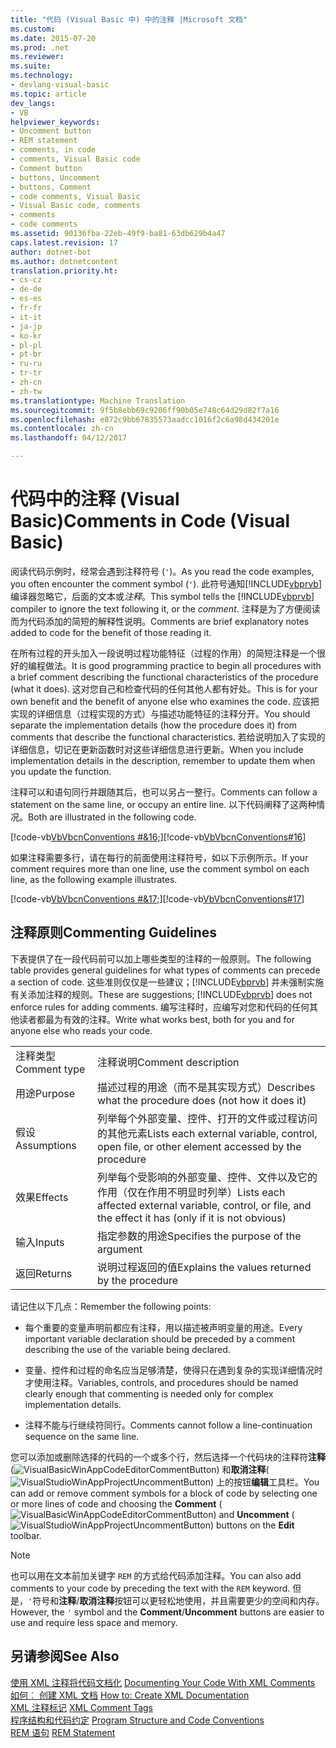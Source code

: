 ```yaml
---
title: "代码 (Visual Basic 中) 中的注释 |Microsoft 文档"
ms.custom: 
ms.date: 2015-07-20
ms.prod: .net
ms.reviewer: 
ms.suite: 
ms.technology:
- devlang-visual-basic
ms.topic: article
dev_langs:
- VB
helpviewer_keywords:
- Uncomment button
- REM statement
- comments, in code
- comments, Visual Basic code
- Comment button
- buttons, Uncomment
- buttons, Comment
- code comments, Visual Basic
- Visual Basic code, comments
- comments
- code comments
ms.assetid: 90136fba-22eb-49f9-ba81-63db629b4a47
caps.latest.revision: 17
author: dotnet-bot
ms.author: dotnetcontent
translation.priority.ht:
- cs-cz
- de-de
- es-es
- fr-fr
- it-it
- ja-jp
- ko-kr
- pl-pl
- pt-br
- ru-ru
- tr-tr
- zh-cn
- zh-tw
ms.translationtype: Machine Translation
ms.sourcegitcommit: 9f5b8ebb69c9206ff90b05e748c64d29d82f7a16
ms.openlocfilehash: e872c9bb67835573aadcc1016f2c6a98d434201e
ms.contentlocale: zh-cn
ms.lasthandoff: 04/12/2017

---
```

# <a name="comments-in-code-visual-basic"></a><span data-ttu-id="af597-102">代码中的注释 (Visual Basic)</span><span class="sxs-lookup"><span data-stu-id="af597-102">Comments in Code (Visual Basic)</span></span>
<span data-ttu-id="af597-103">阅读代码示例时，经常会遇到注释符号 (`'`)。</span><span class="sxs-lookup"><span data-stu-id="af597-103">As you read the code examples, you often encounter the comment symbol (`'`).</span></span> <span data-ttu-id="af597-104">此符号通知[!INCLUDE[vbprvb](../../../csharp/programming-guide/concepts/linq/includes/vbprvb_md.md)]编译器忽略它，后面的文本或*注释*。</span><span class="sxs-lookup"><span data-stu-id="af597-104">This symbol tells the [!INCLUDE[vbprvb](../../../csharp/programming-guide/concepts/linq/includes/vbprvb_md.md)] compiler to ignore the text following it, or the *comment*.</span></span> <span data-ttu-id="af597-105">注释是为了方便阅读而为代码添加的简短的解释性说明。</span><span class="sxs-lookup"><span data-stu-id="af597-105">Comments are brief explanatory notes added to code for the benefit of those reading it.</span></span>  
  
 <span data-ttu-id="af597-106">在所有过程的开头加入一段说明过程功能特征（过程的作用）的简短注释是一个很好的编程做法。</span><span class="sxs-lookup"><span data-stu-id="af597-106">It is good programming practice to begin all procedures with a brief comment describing the functional characteristics of the procedure (what it does).</span></span> <span data-ttu-id="af597-107">这对您自己和检查代码的任何其他人都有好处。</span><span class="sxs-lookup"><span data-stu-id="af597-107">This is for your own benefit and the benefit of anyone else who examines the code.</span></span> <span data-ttu-id="af597-108">应该把实现的详细信息（过程实现的方式）与描述功能特征的注释分开。</span><span class="sxs-lookup"><span data-stu-id="af597-108">You should separate the implementation details (how the procedure does it) from comments that describe the functional characteristics.</span></span> <span data-ttu-id="af597-109">若给说明加入了实现的详细信息，切记在更新函数时对这些详细信息进行更新。</span><span class="sxs-lookup"><span data-stu-id="af597-109">When you include implementation details in the description, remember to update them when you update the function.</span></span>  
  
 <span data-ttu-id="af597-110">注释可以和语句同行并跟随其后，也可以另占一整行。</span><span class="sxs-lookup"><span data-stu-id="af597-110">Comments can follow a statement on the same line, or occupy an entire line.</span></span> <span data-ttu-id="af597-111">以下代码阐释了这两种情况。</span><span class="sxs-lookup"><span data-stu-id="af597-111">Both are illustrated in the following code.</span></span>  
  
 <span data-ttu-id="af597-112">[!code-vb[VbVbcnConventions #&16;](../../../visual-basic/programming-guide/language-features/codesnippet/VisualBasic/comments-in-code_1.vb)]</span><span class="sxs-lookup"><span data-stu-id="af597-112">[!code-vb[VbVbcnConventions#16](../../../visual-basic/programming-guide/language-features/codesnippet/VisualBasic/comments-in-code_1.vb)]</span></span>  
  
 <span data-ttu-id="af597-113">如果注释需要多行，请在每行的前面使用注释符号，如以下示例所示。</span><span class="sxs-lookup"><span data-stu-id="af597-113">If your comment requires more than one line, use the comment symbol on each line, as the following example illustrates.</span></span>  
  
 <span data-ttu-id="af597-114">[!code-vb[VbVbcnConventions #&17;](../../../visual-basic/programming-guide/language-features/codesnippet/VisualBasic/comments-in-code_2.vb)]</span><span class="sxs-lookup"><span data-stu-id="af597-114">[!code-vb[VbVbcnConventions#17](../../../visual-basic/programming-guide/language-features/codesnippet/VisualBasic/comments-in-code_2.vb)]</span></span>  
  
## <a name="commenting-guidelines"></a><span data-ttu-id="af597-115">注释原则</span><span class="sxs-lookup"><span data-stu-id="af597-115">Commenting Guidelines</span></span>  
 <span data-ttu-id="af597-116">下表提供了在一段代码前可以加上哪些类型的注释的一般原则。</span><span class="sxs-lookup"><span data-stu-id="af597-116">The following table provides general guidelines for what types of comments can precede a section of code.</span></span> <span data-ttu-id="af597-117">这些准则仅仅是一些建议；[!INCLUDE[vbprvb](../../../csharp/programming-guide/concepts/linq/includes/vbprvb_md.md)] 并未强制实施有关添加注释的规则。</span><span class="sxs-lookup"><span data-stu-id="af597-117">These are suggestions; [!INCLUDE[vbprvb](../../../csharp/programming-guide/concepts/linq/includes/vbprvb_md.md)] does not enforce rules for adding comments.</span></span> <span data-ttu-id="af597-118">编写注释时，应编写对您和代码的任何其他读者都最为有效的注释。</span><span class="sxs-lookup"><span data-stu-id="af597-118">Write what works best, both for you and for anyone else who reads your code.</span></span>  
  
|||  
|---|---|  
|<span data-ttu-id="af597-119">注释类型</span><span class="sxs-lookup"><span data-stu-id="af597-119">Comment type</span></span>|<span data-ttu-id="af597-120">注释说明</span><span class="sxs-lookup"><span data-stu-id="af597-120">Comment description</span></span>|  
|<span data-ttu-id="af597-121">用途</span><span class="sxs-lookup"><span data-stu-id="af597-121">Purpose</span></span>|<span data-ttu-id="af597-122">描述过程的用途（而不是其实现方式）</span><span class="sxs-lookup"><span data-stu-id="af597-122">Describes what the procedure does (not how it does it)</span></span>|  
|<span data-ttu-id="af597-123">假设</span><span class="sxs-lookup"><span data-stu-id="af597-123">Assumptions</span></span>|<span data-ttu-id="af597-124">列举每个外部变量、控件、打开的文件或过程访问的其他元素</span><span class="sxs-lookup"><span data-stu-id="af597-124">Lists each external variable, control, open file, or other element accessed by the procedure</span></span>|  
|<span data-ttu-id="af597-125">效果</span><span class="sxs-lookup"><span data-stu-id="af597-125">Effects</span></span>|<span data-ttu-id="af597-126">列举每个受影响的外部变量、控件、文件以及它的作用（仅在作用不明显时列举）</span><span class="sxs-lookup"><span data-stu-id="af597-126">Lists each affected external variable, control, or file, and the effect it has (only if it is not obvious)</span></span>|  
|<span data-ttu-id="af597-127">输入</span><span class="sxs-lookup"><span data-stu-id="af597-127">Inputs</span></span>|<span data-ttu-id="af597-128">指定参数的用途</span><span class="sxs-lookup"><span data-stu-id="af597-128">Specifies the purpose of the argument</span></span>|  
|<span data-ttu-id="af597-129">返回</span><span class="sxs-lookup"><span data-stu-id="af597-129">Returns</span></span>|<span data-ttu-id="af597-130">说明过程返回的值</span><span class="sxs-lookup"><span data-stu-id="af597-130">Explains the values returned by the procedure</span></span>|  
  
 <span data-ttu-id="af597-131">请记住以下几点：</span><span class="sxs-lookup"><span data-stu-id="af597-131">Remember the following points:</span></span>  
  
-   <span data-ttu-id="af597-132">每个重要的变量声明前都应有注释，用以描述被声明变量的用途。</span><span class="sxs-lookup"><span data-stu-id="af597-132">Every important variable declaration should be preceded by a comment describing the use of the variable being declared.</span></span>  
  
-   <span data-ttu-id="af597-133">变量、控件和过程的命名应当足够清楚，使得只在遇到复杂的实现详细情况时才使用注释。</span><span class="sxs-lookup"><span data-stu-id="af597-133">Variables, controls, and procedures should be named clearly enough that commenting is needed only for complex implementation details.</span></span>  
  
-   <span data-ttu-id="af597-134">注释不能与行继续符同行。</span><span class="sxs-lookup"><span data-stu-id="af597-134">Comments cannot follow a line-continuation sequence on the same line.</span></span>  
  
 <span data-ttu-id="af597-135">您可以添加或删除选择的代码的一个或多个行，然后选择一个代码块的注释符**注释**(![VisualBasicWinAppCodeEditorCommentButton](../../../visual-basic/programming-guide/program-structure/media/vacommentbutton.gif "vaCommentButton")) 和**取消注释**(![VisualStudioWinAppProjectUncommentButton](../../../visual-basic/programming-guide/program-structure/media/vauncommentbutton.gif "vaUncommentButton")) 上的按钮**编辑**工具栏。</span><span class="sxs-lookup"><span data-stu-id="af597-135">You can add or remove comment symbols for a block of code by selecting one or more lines of code and choosing the **Comment** (![VisualBasicWinAppCodeEditorCommentButton](../../../visual-basic/programming-guide/program-structure/media/vacommentbutton.gif "vaCommentButton")) and **Uncomment** (![VisualStudioWinAppProjectUncommentButton](../../../visual-basic/programming-guide/program-structure/media/vauncommentbutton.gif "vaUncommentButton")) buttons on the **Edit** toolbar.</span></span>  
  
> [!NOTE]
>  <span data-ttu-id="af597-136">也可以用在文本前加关键字 `REM` 的方式给代码添加注释。</span><span class="sxs-lookup"><span data-stu-id="af597-136">You can also add comments to your code by preceding the text with the `REM` keyword.</span></span> <span data-ttu-id="af597-137">但是，`'`符号和**注释**/**取消注释**按钮可以更轻松地使用，并且需要更少的空间和内存。</span><span class="sxs-lookup"><span data-stu-id="af597-137">However, the `'` symbol and the **Comment**/**Uncomment** buttons are easier to use and require less space and memory.</span></span>  
  
## <a name="see-also"></a><span data-ttu-id="af597-138">另请参阅</span><span class="sxs-lookup"><span data-stu-id="af597-138">See Also</span></span>  
 <span data-ttu-id="af597-139">[使用 XML 注释将代码文档化](http://msdn.microsoft.com/magazine/dd722812.aspx) </span><span class="sxs-lookup"><span data-stu-id="af597-139">[Documenting Your Code With XML Comments](http://msdn.microsoft.com/magazine/dd722812.aspx) </span></span>  
<span data-ttu-id="af597-140"> [如何︰ 创建 XML 文档](../../../visual-basic/programming-guide/program-structure/how-to-create-xml-documentation.md) </span><span class="sxs-lookup"><span data-stu-id="af597-140"> [How to: Create XML Documentation](../../../visual-basic/programming-guide/program-structure/how-to-create-xml-documentation.md) </span></span>  
<span data-ttu-id="af597-141"> [XML 注释标记](../../../visual-basic/language-reference/xmldoc/recommended-xml-tags-for-documentation-comments.md) </span><span class="sxs-lookup"><span data-stu-id="af597-141"> [XML Comment Tags](../../../visual-basic/language-reference/xmldoc/recommended-xml-tags-for-documentation-comments.md) </span></span>  
<span data-ttu-id="af597-142"> [程序结构和代码约定](../../../visual-basic/programming-guide/program-structure/program-structure-and-code-conventions.md) </span><span class="sxs-lookup"><span data-stu-id="af597-142"> [Program Structure and Code Conventions](../../../visual-basic/programming-guide/program-structure/program-structure-and-code-conventions.md) </span></span>  
<span data-ttu-id="af597-143"> [REM 语句](../../../visual-basic/language-reference/statements/rem-statement.md)</span><span class="sxs-lookup"><span data-stu-id="af597-143"> [REM Statement](../../../visual-basic/language-reference/statements/rem-statement.md)</span></span>

